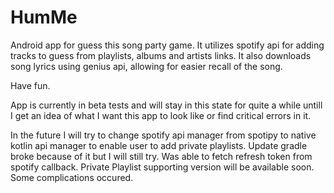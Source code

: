 # HumMe
Android app for guess this song party game. It utilizes spotify api for adding tracks to guess from playlists, albums and artists links. It also downloads song lyrics using genius api, allowing for easier recall of the song.

Have fun.

App is currently in beta tests and will stay in this state for quite a while untill I get an idea of what I want this app to look like or find critical errors in it.

In the future I will try to change spotify api manager from spotipy to native kotlin api manager to enable user to add private playlists. Update gradle broke because of it but I will still try. Was able to fetch refresh token from spotify callback. Private Playlist supporting version will be available soon. Some complications occured.
